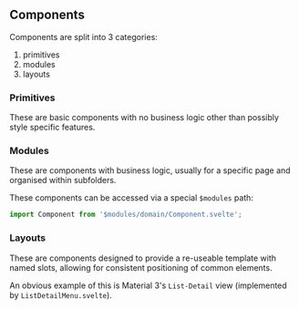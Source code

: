 ## Components

Components are split into 3 categories:

1. primitives
2. modules
3. layouts

### Primitives
These are basic components with no business logic other than possibly style specific features.

### Modules
These are components with business logic, usually for a specific page and organised within subfolders.

These components can be accessed via a special `$modules` path:

```ts
import Component from '$modules/domain/Component.svelte';
```

### Layouts
These are components designed to provide a re-useable template with named slots, allowing 
for consistent positioning of common elements.

An obvious example of this is Material 3's `List-Detail` view (implemented by `ListDetailMenu.svelte`).